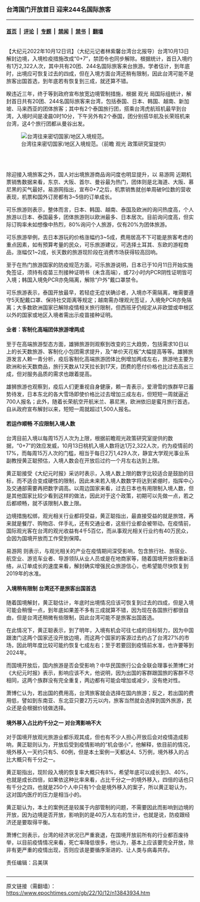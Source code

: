 ### 台湾国门开放首日 迎来244名国际旅客

---

#### [首页](../../../..?n13843934) &nbsp;|&nbsp; [评论](../../../../../epoch-comment?n13843934) &nbsp;|&nbsp; [专题](../../../../../epoch-special?n13843934) &nbsp;|&nbsp; [禁闻](../../../../../epoch-news?n13843934) &nbsp;|&nbsp; [禁书](../../../../../books?n13843934) &nbsp;|&nbsp; [翻墙](https://github.com/gfw-breaker/nogfw/blob/master/README.md?n13843934)


<div class="column" id="artbody" itemprop="articleBody">
 <!-- article content begin -->
 <p>
  【大纪元2022年10月12日讯】（大纪元记者林紫馨台湾台北报导）台湾10月13日解封边境，入境检疫措施改成“0+7”，禁团令也同步解除。根据统计，首日入境约有1万2,322人次，其中共有20团、244名国际旅客来台旅游。学者估计，到年底时，出境应可恢复过去的四成，但在入境方面台湾还稍有限制，因此台湾可能不是旅客出国首选，到年底若有恢复到三成，就还算不错。
 </p>
 <p>
  睽违近三年，终于等到政府宣布放宽边境管制措施，根据
  <ok href="https://www.epochtimes.com/gb/tag/%E8%A7%82%E5%85%89.html">
   观光
  </ok>
  局国际组统计，解封首日共有20团、244名国际旅客来台湾，包括泰国、日本、韩国、越南、新加坡、马来西亚的团体旅客；其中有2个泰国旅行团，搭乘台湾虎航班机最早到台湾，入境时间是凌晨0时10分，下午另外有2个泰国，团分别搭华航及长荣班机来台湾，这4个旅行团都从曼谷出发。
 </p>
 <figure aria-describedby="caption-13843936" class="wp-caption aligncenter" id="13843936" style="width: 500px">
  <ok href=" https://i.epochtimes.com/assets/uploads/2022/10/id13843936-579790-450x744.jpg" rel="noreferrer noopener" target="_blank">
   <img alt="台湾往来密切国家/地区入境规范。" src="https://i.epochtimes.com/assets/uploads/2022/10/id13843936-579790-450x744.jpg"/>
  </ok>
  <br/><figcaption class="wp-caption-text" id="caption-13843936">
   台湾往来密切国家/地区入境规范。（前瞻
   <ok href="https://www.epochtimes.com/gb/tag/%E8%A7%82%E5%85%89.html">
    观光
   </ok>
   政策研究室提供）
  </figcaption><br/>
 </figure><br/>
 <p>
  除迎接入境旅客之外，国人对出境旅游商品询问度也明显提升，以
  <ok href="https://www.epochtimes.com/gb/tag/%E6%98%93%E6%B8%B8%E7%BD%91.html">
   易游网
  </ok>
  近期机票销售数据来看，东京、大阪、首尔、曼谷最为热门，团体则是北海道、大阪、慕尼黑的买气最好。易游网指出，宣布0+7之后，机票销售就创单周破9位数的营收表现，机票和国外订房都有3~5倍的订单成长。
 </p>
 <p>
  可乐旅游则表示，整体而言，日本、韩国、越南、泰国及欧洲的询问热度高，个人旅游以日本、泰国最多，团体旅游则以欧洲最多、日本居次。目前询问度高，但实际订购率未如想像中热烈，80%询问个人旅游，仅有20%为团体旅游。
 </p>
 <p>
  可乐旅游举例，去日本游玩的价格涨幅约3~5成，费用居高不下可能是旅客考虑的重点因素，如有预算考量的民众，可乐旅游建议，可选择土耳其、东欧的游程商品，涨幅仅1~2成，长天数的旅游现阶段在消费市场获得较高回响。
 </p>
 <p>
  至于在热门旅游国家的防疫规范方面，可乐旅游说明，日本已于10月11日开始实施免签证，须持有疫苗三剂接种证明书（未含高端），或72小时内PCR阴性证明皆可入境；韩国入境免PCR亦免隔离，解除“户外”戴口罩禁令。
 </p>
 <p>
  可乐旅游表示，泰国开放最早，若轻症无症状确诊者，入境亦不需隔离，唯需要遵守5天配戴口罩、保持社交距离等规定；越南需办理观光签证，入境免PCR亦免隔离；大多数欧洲国家已解除疫情相关旅行限制，但西班牙仍规定从非欧盟或申根区以外的国家或地区入境者需出示疫苗接种证明。
 </p>
 <h4>
  业者：客制化高端团体旅游增两成
 </h4>
 <p>
  至于在高端旅游型态方面，雄狮旅游则观察到改变的三大趋势，包括需求10日以上的长天数旅游、客制化小包团需求提升，及“单价天花板”大幅提高等等。雄狮旅游发言人赖一青分析，疫后客制化高端旅游团体比例增加两成左右，旅游地主要为欧洲和长天数商品，旅行天数从12天拉长到17天，团费的愿付价格也比过去高出三成，但对服务品质的需求也跟着提高。
 </p>
 <p>
  雄狮旅游也观察到，疫后人们更重视自身健康，赖一青表示，爱滑雪的族群早已蓄势待发，日本东北的各大雪场即使价格比过去增加三成左右，但短短一周就逼近700人报名；此外，随着长荣航空开航米兰、慕尼黑，欧洲依旧是蜜月旅行首选，自从政府宣布解封以来，短短一周就超过1,500人报名。
 </p>
 <h4>
  若运作顺畅 不应限制入境人数
 </h4>
 <p>
  台湾目前入境以每周15万人次为上限，根据前瞻观光政策研究室提供的数据，“0+7”的效应发威，10月13日桃机入境人数将达1万2,322人次，约为疫情前的17%，而每周15万人次的门槛，相当于每日2万1,429人次，静宜大学观光事业系副教授黄正聪预估，入境人数会在开放后过约一个月左右达到上限。
 </p>
 <p>
  黄正聪接受《大纪元时报》采访时表示，入境人数上限的数字比较适合是鼓励的目标，而不适合变成硬性的限制，因此未来若入境人数数字将达到紧绷时，指挥中心及交通部需要再把数字调高。以周边国家来看，过去日本也有用限制入境人数，但是其他国家比较少看到这样的做法，因此对于这个政策，初期可以先做一点，若之后都顺畅，就不该限制人数上限。
 </p>
 <p>
  边境措施松绑，观光相关行业都将受益，黄正聪指出，最直接受益的就是旅馆，再来就是餐厅、购物店、伴手礼，还有交通业者，这些行业都会被带动。在疫情前，国际观光客在台湾的观光收益有4千5百亿，而从事观光相关行业约有40万民众，会因为国境开放而工作受到保障。
 </p>
 <p>
  <ok href="https://www.epochtimes.com/gb/tag/%E6%98%93%E6%B8%B8%E7%BD%91.html">
   易游网
  </ok>
  则表示，与观光相关的产业在疫情期间深受影响，包含旅行社、旅宿业、航空业、游览车业者、导游领队从业人员或是在地商家等，随着国境开放将重新活络，从订单成长的速度来看，解封确实增强民众旅游信心，也希望能尽快恢复到2019年的水准。
 </p>
 <h4>
  入境稍有限制 台湾还不是旅客出国首选
 </h4>
 <p>
  随着国境解封，黄正聪估计，年底时出境情况应该可恢复到过去的四成，但是入境可能会稍慢一点，到年底如果差不多有三成就算不错，因为现在各国旅行都很自由，但是台湾还稍微有些限制，因此台湾可能不是旅客出国首选。
 </p>
 <p>
  在此情况下，黄正聪表示，到了明年，入境有机会可往七成的目标努力，因为中国跟澳门这两个国家还没开放边境，而这两个国家的客源过去约占了台湾27%的市场，因此明年度比较可能约恢复七成左右；至于若要回到疫情前水准，也许要等到2024年。
 </p>
 <p>
  而国境开放后，国内旅游是否会受影响？中华民国旅行公会全联会理事长萧博仁对《大纪元时报》表示，影响应该不大，他说明，因为出国的客群跟国旅的客群不尽相同，这两个族群没有完全重复，两边都有可能会增加或减少，没有绝对性。
 </p>
 <p>
  萧博仁认为，若出国的费用高，台湾旅客就会选择在国内旅游；反之，若出国的费用低，譬如到东南亚、东北亚只要2万元以内，旅客当然就会选择到国外旅游，民众还是会根据价钱做选择。
 </p>
 <h4>
  境外移入占比约千分之一 对台湾影响不大
 </h4>
 <p>
  对于国境开放观光旅游业都乐观其成，但也有不少人担心开放后会对疫情造成影响，黄正聪则认为，开放后受到疫情影响的“机会很小”，他解释，依目前的情况，境外移入一天约只有5、60例，但是本土案例一天都达4、5万例，境外移入的占比大概只有千分之一。
 </p>
 <p>
  黄正聪指出，现阶段入境的恢复率大概只有8%，希望年底可以成长到3、40%，也就是成长四倍，如果依这种比率来看，占比千分之一的境外移入，四倍的话也只有千分之四，也就是250个人中只有1个会是境外移入的案子，所以黄正聪认为，这对国内医疗的压力是相当小的。
 </p>
 <p>
  黄正聪认为，本土的案例还是较属于内部管制的问题，不需要因此而影响到边境的开放，因为边境是否开放，影响到的是40万人左右的生计，也就是说，防疫跟经济还是要取得平衡。
 </p>
 <p>
  萧博仁则表示，台湾的经济状况已严重衰退，在国境开放前所有的行业都百废待举，以目前疫情情况来看，死亡率降低很多，他认为，基本上应该要完全开放，除非有更严重的疫情出现，否则应该是要循序渐进的、让人类与病毒共存。
 </p>
 <p>
  责任编辑：吕美琪
 </p>
 <!-- article content end -->
</div>


---

原文链接（需翻墙）：https://www.epochtimes.com/gb/22/10/12/n13843934.htm